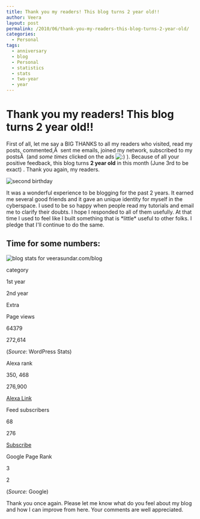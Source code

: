 ```yaml
---
title: Thank you my readers! This blog turns 2 year old!!
author: Veera
layout: post
permalink: /2010/06/thank-you-my-readers-this-blog-turns-2-year-old/
categories:
  - Personal
tags:
  - anniversary
  - blog
  - Personal
  - statistics
  - stats
  - two-year
  - year
---
```

# Thank you my readers! This blog turns 2 year old!!

First of all, let me say a BIG THANKS to all my readers who visited, read my posts, commented,Â  sent me emails, joined my network, subscribed to my postsÂ  (and *some times* clicked on the ads ![:)][1] ). Because of all your positive feedback, this blog turns **2 year old** in this month (June 3rd to be exact) . Thank you again, my readers.

 [1]: http://veerasundar.com/blog/wp-includes/images/smilies/icon_smile.gif

![second birthday][2]

 [2]: http://veerasundar.com/img/2010/06/second-birthday.jpg "second-birthday"

It was a wonderful experience to be blogging for the past 2 years. It earned me several good friends and it gave an unique identity for myself in the cyberspace. I used to be so happy when people read my tutorials and email me to clarify their doubts. I hope I responded to all of them usefully. At that time I used to feel like I built something that is \*little\* useful to other folks. I pledge that I'll continue to do the same.

## Time for some numbers:

![blog stats for veerasundar.com/blog][3]

 [3]: http://veerasundar.com/img/2010/06/blog-stats-2010.png "blog-stats-2010"

category

1st year

2nd year

Extra

Page views

64379

272,614

(*Source*: WordPress Stats)

Alexa rank

350, 468

276,900

[Alexa Link][4]

Feed subscribers

68

276

[Subscribe][5]

Google Page Rank

3

2

(*Source:* Google)

Thank you once again. Please let me know what do you feel about my blog and how I can improve from here. Your comments are well appreciated.

 [4]: http://www.alexa.com/siteinfo/veerasundar.com "Alexa stats for veerasundar.com"
 [5]: http://veerasundar.com/blog/feed "Subscribe to my blog!"